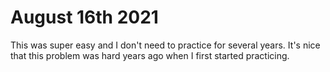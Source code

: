# August 16th 2021
This was super easy and I don't need to practice for several years.
It's nice that this problem was hard years ago when I first started practicing.